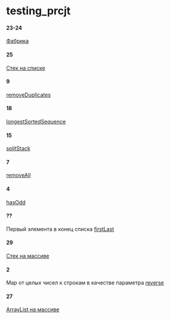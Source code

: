 # testing_prcjt
#### 23-24
[Фабрика](https://github.com/AlexeyLunyakov/testing_prcjt/tree/master/src/testt/fabric_geom)

#### 25
[Стек на списке](https://github.com/AlexeyLunyakov/testing_prcjt/blob/master/src/testt/stack_list/sdfj.java)


#### 9
[removeDuplicates](https://github.com/AlexeyLunyakov/testing_prcjt/blob/master/src/testt/rem_duplic/rem_dup.java)


#### 18
[longestSortedSequence](https://github.com/AlexeyLunyakov/testing_prcjt/blob/master/src/testt/long_seq/LSS.java)


#### 15
[splitStack](https://github.com/AlexeyLunyakov/testing_prcjt/blob/master/src/testt/split_stack/SplitingStack.java)


#### 7
[removeAll](https://github.com/AlexeyLunyakov/testing_prcjt/blob/master/src/testt/remove/remove_all.java)


#### 4
[hasOdd](https://github.com/AlexeyLunyakov/testing_prcjt/blob/master/src/testt/has_odd/has_odd.java)


#### ??
Первый элемента в конец списка
[firstLast](https://github.com/AlexeyLunyakov/testing_prcjt/blob/master/src/testt/first_last/FL.java)

#### 29
[Стек на массиве](https://github.com/AlexeyLunyakov/testing_prcjt/blob/master/src/testt/mas_stack/StackFromArray.java)


#### 2
Map от целых чисел к строкам в качестве параметра
[reverse](https://github.com/AlexeyLunyakov/testing_prcjt/blob/master/src/testt/reverse/rev_map.java)

#### 27
[ArrayList на массиве](https://github.com/AlexeyLunyakov/testing_prcjt/blob/master/src/testt/mas_array/ArrayListFromArray.java)

#### 
